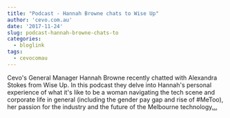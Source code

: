 ```yaml
---
title: "Podcast - Hannah Browne chats to Wise Up"
author: 'cevo.com.au'
date: '2017-11-24'
slug: podcast-hannah-browne-chats-to
categories:
  - bloglink
tags:
  - cevocomau
---
```


Cevo's General Manager Hannah Browne recently chatted with Alexandra Stokes from Wise Up. In this podcast they delve into Hannah's personal experience of what it's like to be a woman navigating the tech scene and corporate life in general (including the gender pay gap and rise of #MeToo), her passion for the industry and the future of the Melbourne technology[... <i class="fas fa-external-link-alt"></i>](https://cevo.com.au/post/2017-11-24-hannah-browne-podcast-with-wise-up/)


